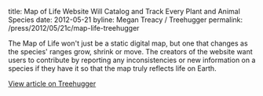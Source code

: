 title: Map of Life Website Will Catalog and Track Every Plant and Animal Species
date: 2012-05-21
byline: Megan Treacy / Treehugger
permalink: /press/2012/05/21c/map-life-treehugger


The Map of Life won't just be a static digital map, but one that changes as the species' ranges grow, shrink or move. The creators of the website want users to contribute by reporting any inconsistencies or new information on a species if they have it so that the map truly reflects life on Earth.

[View article on Treehugger](http://www.treehugger.com/clean-technology/map-life-website.html)
